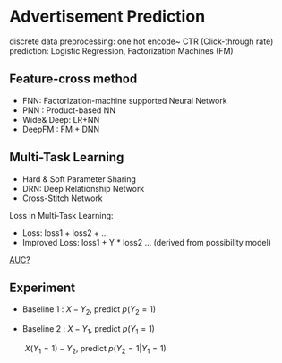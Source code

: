 # Advertisement Prediction

discrete data preprocessing: one hot encode~
CTR (Click-through rate) prediction: Logistic Regression, Factorization Machines (FM)

## Feature-cross method

* FNN: Factorization-machine supported Neural Network
* PNN : Product-based NN 
* Wide& Deep: LR+NN
* DeepFM : FM + DNN

## Multi-Task Learning

* Hard & Soft Parameter Sharing
* DRN: Deep Relationship Network
* Cross-Stitch Network

Loss in Multi-Task Learning:

* Loss: loss1 + loss2 + ...
* Improved Loss: loss1 + Y * loss2 ...  (derived from possibility model)

[AUC?](https://stats.stackexchange.com/questions/132777/what-does-auc-stand-for-and-what-is-it) 

## Experiment

* Baseline 1 : $X-Y_2$, predict $p(Y_2=1)$

* Baseline 2 : $X-Y_1$, predict $p(Y_1=1)$

  ​		$X(Y_1=1)-Y_2$, predict $p(Y_2=1|Y_1=1)$

  ​